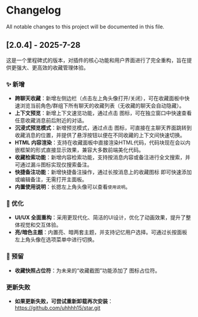 # Changelog

All notable changes to this project will be documented in this file.

## [2.0.4] - 2025-7-28

这是一个里程碑式的版本，对插件的核心功能和用户界面进行了完全重构，旨在提供更强大、更高效的收藏管理体验。

### ✨ 新增

- **跨聊天收藏**：新增左侧边栏（点击左上角头像打开/关闭），可在收藏面板中快速浏览当前角色/群组下所有聊天的收藏列表（无收藏的聊天会自动隐藏）。
- **上下文预览**：新增上下文速览功能，通过点击 <i class="fa-solid fa-expand"></i> 图标，可在独立窗口中快速查看任意收藏消息前后附近的对话。
- **沉浸式预览模式**：新增预览模式，通过点击 <i class="fa-solid fa-eye"></i> 图标，可直接在主聊天界面跳转到收藏消息的位置，并提供了悬浮按钮以便在不同收藏的上下文间快速切换。
- **HTML 内容渲染**：支持在收藏面板中直接渲染HTML代码，代码块现在会以内嵌框架的形式直接显示效果，兼容大多数前端美化代码。
- **收藏检索功能**：新增内容检索功能，支持按消息内容或备注进行全文搜索，并可通过漏斗图标实现仅搜索备注。
- **快捷备注功能**：新增快捷备注操作，通过长按消息上的收藏图标 <i class="fa-regular fa-star"></i> 即可快速添加或编辑备注，无需打开主面板。
- **内置使用说明**：长摁左上角头像可以查看`使用说明`。

### 🎨 优化

- **UI/UX 全面重构**：采用更现代化、简洁的UI设计，优化了动画效果，提升了整体视觉和交互体验。
- **亮/暗色主题**：内置亮、暗两套主题，并支持记忆用户选择。可通过长按面板左上角头像在选项菜单中进行切换。

### 🔧 预留

- **收藏快照占位符**：为未来的“收藏截图”功能添加了 <i class="fa-solid fa-camera"></i> 图标占位符。

### 更新失败

- **如果更新失败，可尝试重新卸载再次安装**：https://github.com/uhhhh15/star.git

